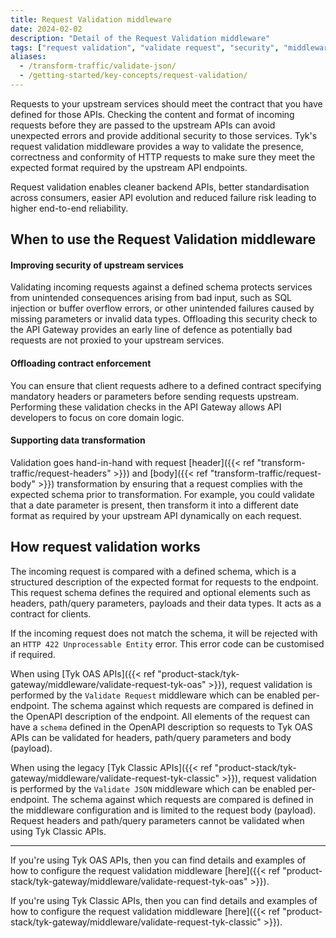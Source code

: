 ```yaml
---
title: Request Validation middleware
date: 2024-02-02
description: "Detail of the Request Validation middleware"
tags: ["request validation", "validate request", "security", "middleware", "per-endpoint"]
aliases:
  - /transform-traffic/validate-json/
  - /getting-started/key-concepts/request-validation/
---
```


Requests to your upstream services should meet the contract that you have defined for those APIs. Checking the content and format of incoming requests before they are passed to the upstream APIs can avoid unexpected errors and provide additional security to those services. Tyk's request validation middleware provides a way to validate the presence, correctness and conformity of HTTP requests to make sure they meet the expected format required by the upstream API endpoints.

Request validation enables cleaner backend APIs, better standardisation across consumers, easier API evolution and reduced failure risk leading to higher end-to-end reliability.

## When to use the Request Validation middleware

#### Improving security of upstream services
Validating incoming requests against a defined schema protects services from unintended consequences arising from bad input, such as SQL injection or buffer overflow errors, or other unintended failures caused by missing parameters or invalid data types. Offloading this security check to the API Gateway provides an early line of defence as potentially bad requests are not proxied to your upstream services.

#### Offloading contract enforcement
You can ensure that client requests adhere to a defined contract specifying mandatory headers or parameters before sending requests upstream. Performing these validation checks in the API Gateway allows API developers to focus on core domain logic.

#### Supporting data transformation
Validation goes hand-in-hand with request [header]({{< ref "transform-traffic/request-headers" >}}) and [body]({{< ref "transform-traffic/request-body" >}}) transformation by ensuring that a request complies with the expected schema prior to transformation. For example, you could validate that a date parameter is present, then transform it into a different date format as required by your upstream API dynamically on each request.

## How request validation works

The incoming request is compared with a defined schema, which is a structured description of the expected format for requests to the endpoint. This request schema defines the required and optional elements such as headers, path/query parameters, payloads and their data types. It acts as a contract for clients.

If the incoming request does not match the schema, it will be rejected with an `HTTP 422 Unprocessable Entity` error. This error code can be customised if required.

When using [Tyk OAS APIs]({{< ref "product-stack/tyk-gateway/middleware/validate-request-tyk-oas" >}}), request validation is performed by the `Validate Request` middleware which can be enabled per-endpoint. The schema against which requests are compared is defined in the OpenAPI description of the endpoint. All elements of the request can have a `schema` defined in the OpenAPI description so requests to Tyk OAS APIs can be validated for headers, path/query parameters and body (payload).

When using the legacy [Tyk Classic APIs]({{< ref "product-stack/tyk-gateway/middleware/validate-request-tyk-classic" >}}), request validation is performed by the `Validate JSON` middleware which can be enabled per-endpoint. The schema against which requests are compared is defined in the middleware configuration and is limited to the request body (payload). Request headers and path/query parameters cannot be validated when using Tyk Classic APIs.

<hr>

If you're using Tyk OAS APIs, then you can find details and examples of how to configure the request validation middleware [here]({{< ref "product-stack/tyk-gateway/middleware/validate-request-tyk-oas" >}}).

If you're using Tyk Classic APIs, then you can find details and examples of how to configure the request validation middleware [here]({{< ref "product-stack/tyk-gateway/middleware/validate-request-tyk-classic" >}}).

<!-- proposed "summary box" to be shown graphically on each middleware page
 ## Validate Request middleware summary
  - The Validate Request middleware is an optional stage in Tyk's API Request processing chain, sitting between the [TBC]() and [TBC]() middleware.
  - The Validate Request middleware can be configured at the per-endpoint level within the API Definition and is supported by the API Designer within the Tyk Dashboard. 
 -->
